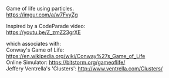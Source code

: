 Game of life using particles.  
https://imgur.com/a/w7FvyZg  
  
Inspired by a CodeParade video:  
https://youtu.be/Z_zmZ23grXE  
  
which associates with:  
Conway's Game of Life: https://en.wikipedia.org/wiki/Conway%27s_Game_of_Life  
Online Simulator: https://bitstorm.org/gameoflife/  
Jeffery Ventrella's 'Clusters': http://www.ventrella.com/Clusters/  
  
